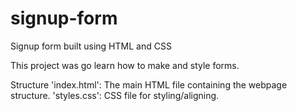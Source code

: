 # signup-form

Signup form built using HTML and CSS

This project was go learn how to make and style
forms.

Structure
'index.html': The main HTML file containing the webpage structure. 
'styles.css': CSS file for styling/aligning.